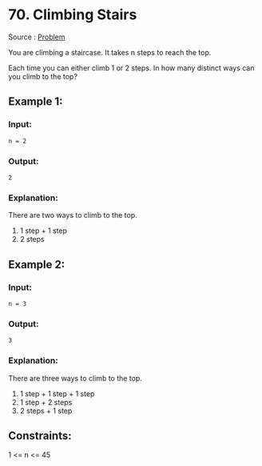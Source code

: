 # 70. Climbing Stairs

Source : [Problem](https://leetcode.com/problems/climbing-stairs)

You are climbing a staircase. It takes n steps to reach the top.

Each time you can either climb 1 or 2 steps. In how many distinct ways can you climb to the top?

## Example 1:

### Input:

    n = 2

### Output:

    2

### Explanation:

There are two ways to climb to the top.

1. 1 step + 1 step
2. 2 steps

## Example 2:

### Input:

    n = 3

### Output:

    3

### Explanation:

There are three ways to climb to the top.

1. 1 step + 1 step + 1 step
2. 1 step + 2 steps
3. 2 steps + 1 step

## Constraints:

1 <= n <= 45
